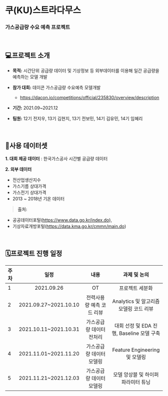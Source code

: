 # 쿠(KU)스트라다무스
### 가스공급량 수요 예측 프로젝트
<br>

## 💻프로젝트 소개
- **목적:** 시간단위 공급량 데이터 및 기상정보 등 외부데이터를 이용해 일간 공급량을 예측하는 모델 개발

- **참가 대회:** 데이콘 가스공급량 수요예측 모델개발
   - https://dacon.io/competitions/official/235830/overview/description

- **기간:** 2021.09~2021.12

- **팀원:** 12기 전지우, 13기 김현지, 13기 전보민, 14기 김유민, 14기 임혜리  <br>
<br>

## 📑사용 데이터셋
**1. 대회 제공 데이터** : 한국가스공사 시간별 공급량 데이터

**2. 외부 데이터**
- 전산업생산지수
- 가스기름 상대가격
- 가스전기 상대가격
- 2013 ~ 2018년 기온 데이터

> **출처:** 
  - 공공데이터포털(https://www.data.go.kr/index.do), 
  - 기상자료개방포털(https://data.kma.go.kr/cmmn/main.do) 
<br>

## 🗓️프로젝트 진행 일정  

|   주차   |   일정   |   내용   |   과제 및 논의   |
|:----------------------------|:----------------------------:|:--------------------:|:-------------------:|
|  1  | 2021.09.26 | OT | 프로젝트 세분화 |
|  2  | 2021.09.27~2021.10.10 | 전력사용량 예측 코드 리뷰 | Analytics 및 알고리즘 모델링 코드 리뷰 |
|  3  | 2021.10.11~2021.10.31 | 가스공급량 데이터 전처리 | 대회 선정 및 EDA 진행, Baseline 모델 구축 |
|  4  | 2021.11.01~2021.11.20 | 가스공급량 데이터 모델링 | Feature Engineering 및 모델링 |
|  5  | 2021.11.21~2021.12.03 | 가스공급량 데이터 모델링 | 모델 앙상블 및 하이퍼파라미터 튜닝 | 
<br>

